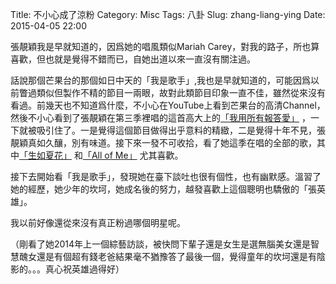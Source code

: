 Title: 不小心成了涼粉
Category: Misc
Tags: 八卦
Slug: zhang-liang-ying
Date: 2015-04-05 22:00


張靚穎我是早就知道的，因爲她的唱風類似Mariah Carey，對我的路子，所也算喜歡，但也就是覺得不錯而已，自她出道以來一直沒有關注過。

話說那個芒果台的那個如日中天的「我是歌手」,我也是早就知道的，可能因爲以前瞥過類似但製作不精的節目一兩眼，故對此類節目印象一直不佳，雖然從來沒有看過。前幾天也不知道爲什麼，不小心在YouTube上看到芒果台的高清Channel，然後不小心看到了張靚穎在第三季裡唱的這首高大上的[「我用所有報答愛」](https://www.youtube.com/watch?v=9PF4CAb3sPA&index=2&list=PLABJhQ81sIxdLPjDkJrZvj030Vg4dzBAa) ，一下就被吸引住了。一是覺得這個節目做得出乎意料的精緻，二是覺得十年不見，張靚穎真如久釀，別有味道。接下來一發不可收拾，看了她這季在唱的全部的歌，其中[「生如夏花」](https://www.youtube.com/watch?v=wN4zq26b9NA&index=3&list=PLABJhQ81sIxdLPjDkJrZvj030Vg4dzBAa) 和[「All of Me」](https://www.youtube.com/watch?v=ReshN_l80_0&list=PLABJhQ81sIxdLPjDkJrZvj030Vg4dzBAa&index=5) 尤其喜歡。

接下去開始看「我是歌手」，發現她在臺下談吐也很有個性，也有幽默感。溫習了她的經歷，她少年的坎坷，她成名後的努力，越發喜歡上這個聰明也驕傲的「張英雄」。

我以前好像還從來沒有真正粉過哪個明星呢。

（剛看了她2014年上一個綜藝訪談，被快問下輩子還是女生是選無腦美女還是智慧醜女還是有個超有錢老爸結果毫不猶豫答了最後一個，覺得童年的坎坷還是有陰影的。。。真心祝英雄過得好）